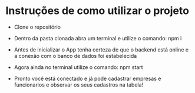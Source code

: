 # Instruções de como utilizar o projeto

 - Clone o repositório
 
 - Dentro da pasta clonada abra um terminal e utilize o comando: npm i
 
 - Antes de inicializar o App tenha certeza de que o backend está online e a conexão com o banco de dados foi estabelecida
 
 - Agora ainda no terminal utilize o comando: npm start
 
 - Pronto você está conectado e já pode cadastrar empresas e funcionarios e observar os seus cadastros na tabela!

